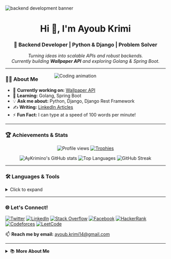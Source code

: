 <img align="center" alt="backend development banner" src="https://media.licdn.com/dms/image/D4E12AQHJ33Vk3PBm5A/article-cover_image-shrink_600_2000/0/1679499121542?e=2147483647&v=beta&t=Fy41uyTz_qPjfEOPNohY8QAaRbxBMBwdK-hPDS_j60g" />

<h1 align="center">Hi 👋, I'm Ayoub Krimi</h1>
<h3 align="center">🚀 Backend Developer | Python & Django | Problem Solver</h3>
<p align="center">
  <em>Turning ideas into scalable APIs and robust backends.<br>
  Currently building <b>Wallpaper API</b> and exploring Golang & Spring Boot.</em>
</p>

---

<img align="right" alt="Coding animation" width="350" src="https://media0.giphy.com/media/v1.Y2lkPTc5MGI3NjExdTF5aDM2c2wxaGpoYjV0ZTk1M3lpNGRoMWU3M3hiZGR3dHR0eGE4OCZlcD12MV9pbnRlcm5hbF9naWZfYnlfaWQmY3Q9Zw/bGgsc5mWoryfgKBx1u/giphy.webp" />

### 👨‍💻 About Me

- 🔭 **Currently working on:** [Wallpaper API](https://github.com/AyKrimino/wallpaper-api)
- 🌱 **Learning:** Golang, Spring Boot
- 💡 **Ask me about:** Python, Django, Django Rest Framework
- ✍️ **Writing:** [LinkedIn Articles](https://www.linkedin.com/in/ayoub-krimi/)
- ⚡ **Fun Fact:** I can type at a speed of 100 words per minute!

---

### 🏆 Achievements & Stats

<p align="center">
  <img src="https://komarev.com/ghpvc/?username=aykrimino&label=Profile%20views&color=0e75b6&style=flat" alt="Profile views" />
  <a href="https://github.com/ryo-ma/github-profile-trophy">
    <img src="https://github-profile-trophy.vercel.app/?username=aykrimino&theme=algolia&margin-w=10" alt="Trophies" />
  </a>
</p>
<p align="center">
  <img src="https://github-readme-stats.vercel.app/api?username=aykrimino&show_icons=true&theme=radical" alt="AyKrimino's GitHub stats" />
  <img src="https://github-readme-stats.vercel.app/api/top-langs?username=aykrimino&show_icons=true&locale=en&layout=compact&theme=radical" alt="Top Languages" />
  <img src="https://github-readme-streak-stats.herokuapp.com/?user=aykrimino&theme=radical" alt="GitHub Streak" />
</p>

---

### 🛠️ Languages & Tools

<details>
  <summary>Click to expand</summary>
  <p align="left">
    <img src="https://www.vectorlogo.zone/logos/gnu_bash/gnu_bash-icon.svg" alt="bash" width="40" height="40"/>
    <img src="https://raw.githubusercontent.com/devicons/devicon/master/icons/c/c-original.svg" alt="c" width="40" height="40"/>
    <img src="https://raw.githubusercontent.com/devicons/devicon/master/icons/cplusplus/cplusplus-original.svg" alt="cplusplus" width="40" height="40"/>
    <img src="https://raw.githubusercontent.com/devicons/devicon/master/icons/css3/css3-original-wordmark.svg" alt="css3" width="40" height="40"/>
    <img src="https://cdn.worldvectorlogo.com/logos/django.svg" alt="django" width="40" height="40"/>
    <img src="https://raw.githubusercontent.com/devicons/devicon/master/icons/docker/docker-original-wordmark.svg" alt="docker" width="40" height="40"/>
    <img src="https://www.vectorlogo.zone/logos/git-scm/git-scm-icon.svg" alt="git" width="40" height="40"/>
    <img src="https://raw.githubusercontent.com/devicons/devicon/master/icons/html5/html5-original-wordmark.svg" alt="html5" width="40" height="40"/>
    <img src="https://raw.githubusercontent.com/devicons/devicon/master/icons/javascript/javascript-original.svg" alt="javascript" width="40" height="40"/>
    <img src="https://raw.githubusercontent.com/devicons/devicon/master/icons/linux/linux-original.svg" alt="linux" width="40" height="40"/>
    <img src="https://raw.githubusercontent.com/devicons/devicon/master/icons/mysql/mysql-original-wordmark.svg" alt="mysql" width="40" height="40"/>
    <img src="https://raw.githubusercontent.com/devicons/devicon/master/icons/php/php-original.svg" alt="php" width="40" height="40"/>
    <img src="https://raw.githubusercontent.com/devicons/devicon/master/icons/postgresql/postgresql-original-wordmark.svg" alt="postgresql" width="40" height="40"/>
    <img src="https://www.vectorlogo.zone/logos/getpostman/getpostman-icon.svg" alt="postman" width="40" height="40"/>
    <img src="https://raw.githubusercontent.com/devicons/devicon/master/icons/python/python-original.svg" alt="python" width="40" height="40"/>
    <img src="https://upload.wikimedia.org/wikipedia/commons/0/0b/Qt_logo_2016.svg" alt="qt" width="40" height="40"/>
    <img src="https://raw.githubusercontent.com/devicons/devicon/master/icons/react/react-original-wordmark.svg" alt="react" width="40" height="40"/>
    <img src="https://www.vectorlogo.zone/logos/sqlite/sqlite-icon.svg" alt="sqlite" width="40" height="40"/>
    <img src="https://www.vectorlogo.zone/logos/tailwindcss/tailwindcss-icon.svg" alt="tailwind" width="40" height="40"/>
    <img src="https://cdn.worldvectorlogo.com/logos/java.svg" alt="JAVA" width="40" height="40"/>
    <img src="https://go.dev/images/gophers/blue.svg" alt="Golang" width="40" height="40"/>
  </p>
</details>

---

### 🌐 Let's Connect!

<p align="left">
  <a href="https://twitter.com/ayoub_krimi" target="blank"><img src="https://raw.githubusercontent.com/rahuldkjain/github-profile-readme-generator/master/src/images/icons/Social/twitter.svg" alt="Twitter" width="40" /></a>
  <a href="https://linkedin.com/in/ayoub-krimi" target="blank"><img src="https://raw.githubusercontent.com/rahuldkjain/github-profile-readme-generator/master/src/images/icons/Social/linked-in-alt.svg" alt="LinkedIn" width="40" /></a>
  <a href="https://stackoverflow.com/users/17779958" target="blank"><img src="https://raw.githubusercontent.com/rahuldkjain/github-profile-readme-generator/master/src/images/icons/Social/stack-overflow.svg" alt="Stack Overflow" width="40" /></a>
  <a href="https://www.facebook.com/ayoub.krimi.533536" target="blank"><img src="https://raw.githubusercontent.com/rahuldkjain/github-profile-readme-generator/master/src/images/icons/Social/facebook.svg" alt="Facebook" width="40" /></a>
  <a href="https://www.hackerrank.com/ayoub_krimi14" target="blank"><img src="https://raw.githubusercontent.com/rahuldkjain/github-profile-readme-generator/master/src/images/icons/Social/hackerrank.svg" alt="HackerRank" width="40" /></a>
  <a href="https://codeforces.com/profile/ayoub.krimi14" target="blank"><img src="https://raw.githubusercontent.com/rahuldkjain/github-profile-readme-generator/master/src/images/icons/Social/codeforces.svg" alt="Codeforces" width="40" /></a>
  <a href="https://www.leetcode.com/KRIMINO" target="blank"><img src="https://raw.githubusercontent.com/rahuldkjain/github-profile-readme-generator/master/src/images/icons/Social/leet-code.svg" alt="LeetCode" width="40" /></a>
</p>

<p>
  📫 <b>Reach me by email:</b> <a href="mailto:ayoub.krimi14@gmail.com">ayoub.krimi14@gmail.com</a>
</p>

---

<details>
  <summary>📚 <b>More About Me</b></summary>

- 👨‍🎓 Computer Science enthusiast from Tunisia
- 💬 Always happy to talk backend and open source!
- 🏆 Love to participate in coding challenges
</details>
